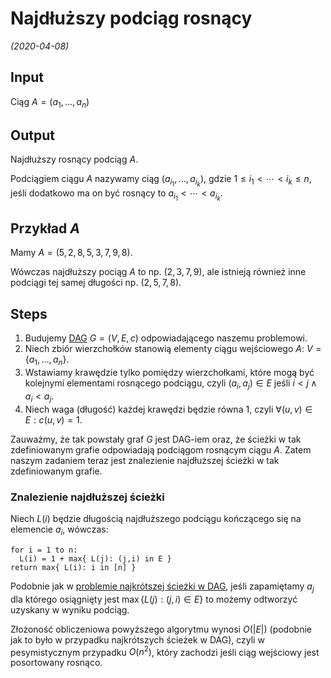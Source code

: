 # Najdłuższy podciąg rosnący
*(2020-04-08)*

## Input
Ciąg $A = (a_1,\dots,a_n)$

## Output
Najdłuższy rosnący podciąg $A$.

Podciągiem ciągu $A$ nazywamy ciąg $(a_{i_1}, \dots, a_{i_k})$, gdzie $1 \le i_1 < \dotsb < i_k \le n$, jeśli dodatkowo ma on być rosnący to $a_{i_1} < \dotsb < a_{i_k}$.

## Przykład $A$

Mamy $A = (5,2,8,5,3,7,9,8)$.

Wówczas najdłuższy pociąg $A$ to np. $(2,3,7,9)$, ale istnieją również inne podciągi tej samej długości np. $(2,5,7,8)$.

## Steps

1. Budujemy [DAG](najkrótsza-ścieżka-dag.md) $G = (V,E,c)$ odpowiadającego naszemu problemowi.
2. Niech zbiór wierzchołków stanowią elementy ciągu wejściowego $A$: $V = \{a_1,\dots,a_n\}$.
3. Wstawiamy krawędzie tylko pomiędzy wierzchołkami, które mogą być kolejnymi elementami rosnącego podciągu, czyli $(a_i, a_j) \in E$ jeśli $i<j \land a_i < a_j$.
4. Niech waga (długość) każdej krawędzi będzie równa $1$, czyli $\forall(u,v) \in E: c(u,v) = 1$.

Zauważmy, że tak powstały graf $G$ jest DAG-iem oraz, że ścieżki w tak zdefiniowanym grafie odpowiadają podciągom rosnącym ciągu $A$. Zatem naszym zadaniem teraz jest znalezienie najdłuższej ścieżki w tak zdefiniowanym grafie.

### Znalezienie najdłuższej ścieżki

Niech $L(i)$ będzie długością najdłuższego podciągu kończącego się na elemencie $a_i$, wówczas:
```
for i = 1 to n:
  L(i) = 1 + max{ L(j): (j,i) in E }
return max{ L(i): i in [n] }
```
Podobnie jak w [problemie najkrótszej ścieżki w DAG](najkrótsza-ścieżka-dag.md), jeśli zapamiętamy $a_j$ dla którego osiągnięty jest $\max\{L(j): (j,i) \in E\}$ to możemy odtworzyć uzyskany w wyniku podciąg.

Złożoność obliczeniowa powyższego algorytmu wynosi $O(|E|)$ (podobnie jak to było w przypadku najkrótszych ścieżek w DAG), czyli w pesymistycznym przypadku $O(n^2)$, który zachodzi jeśli ciąg wejściowy jest posortowany rosnąco.

